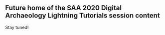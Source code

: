 ## Future home of the SAA 2020 Digital Archaeology Lightning Tutorials session content

Stay tuned!
